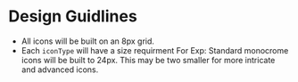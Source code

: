 # Design Guidlines

- All icons will be built on an 8px grid.
- Each `iconType` will have a size requirment For Exp: Standard monocrome icons will be built to 24px. This may be two smaller for more intricate and advanced icons. 
